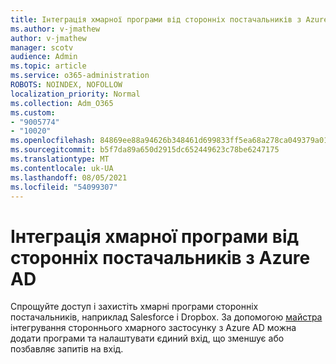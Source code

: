 ```yaml
---
title: Інтеграція хмарної програми від сторонніх постачальників з Azure AD
ms.author: v-jmathew
author: v-jmathew
manager: scotv
audience: Admin
ms.topic: article
ms.service: o365-administration
ROBOTS: NOINDEX, NOFOLLOW
localization_priority: Normal
ms.collection: Adm_O365
ms.custom:
- "9005774"
- "10020"
ms.openlocfilehash: 84869ee88a94626b348461d699833ff5ea68a278ca049379a01c5209e4b1d076
ms.sourcegitcommit: b5f7da89a650d2915dc652449623c78be6247175
ms.translationtype: MT
ms.contentlocale: uk-UA
ms.lasthandoff: 08/05/2021
ms.locfileid: "54099307"
---
```

# <a name="integrate-a-third-party-cloud-app-with-azure-ad"></a>Інтеграція хмарної програми від сторонніх постачальників з Azure AD

Спрощуйте доступ і захистіть хмарні програми сторонніх постачальників, наприклад Salesforce і Dropbox. За допомогою [майстра](https://go.microsoft.com/fwlink/?linkid=2157464) інтегрування стороннього хмарного застосунку з Azure AD можна додати програми та налаштувати єдиний вхід, що зменшує або позбавляє запитів на вхід.
